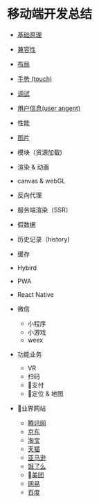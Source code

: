 # 移动端开发总结

* [基础原理](./Basic.md)

* [兼容性](./Compatibility.md)

* [布局](./Layout.md)

* [手势 (touch)](./Touch.md)

* [调试](./Debug.md)

* [用户信息(user angent)](./UserAgent.md)

* 性能

* [图片](./Image.md)

* 模块（资源加载)

* 渲染 & 动画

* canvas & webGL

* 反向代理

* 服务端渲染（SSR）

* 假数据

* 历史记录（history)

* 缓存

* Hybird

* PWA

* React Native

* 微信
  * 小程序
  * 小游戏
  * weex

* 功能业务
  * VR
  * 扫码
  * 支付
  * 定位 & 地图
  
* 业界网站
  * [腾讯网](https://xw.qq.com/index.htm)
  * [京东](http://m.jd.com/)
  * [淘宝](https://h5.m.taobao.com/#index)
  * [天猫](https://www.tmall.com/#/main)
  * [亚马逊](https://www.amazon.cn/)
  * [饿了么](https://h5.ele.me/msite/)
  * [美团](http://i.meituan.com/)
  * [网易](http://news.163.com/mobile/)
  * [百度](https://www.baidu.com/)